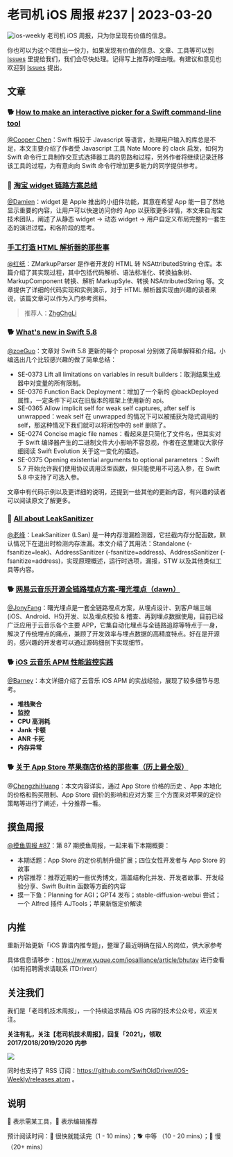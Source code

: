 # 老司机 iOS 周报 #237 | 2023-03-20

![ios-weekly](https://github.com/SwiftOldDriver/iOS-Weekly/blob/master/assets/ios-weekly.png?raw=true)
老司机 iOS 周报，只为你呈现有价值的信息。

你也可以为这个项目出一份力，如果发现有价值的信息、文章、工具等可以到 [Issues](https://github.com/SwiftOldDriver/iOS-Weekly/issues) 里提给我们，我们会尽快处理。记得写上推荐的理由哦。有建议和意见也欢迎到 [Issues](https://github.com/SwiftOldDriver/iOS-Weekly/issues) 提出。

## 文章

### 🐕 [How to make an interactive picker for a Swift command-line tool](https://www.polpiella.dev/how-to-make-an-interactive-picker-for-a-swift-command-line-tool/)

[@Cooper Chen](https://github.com/cjlcooper)：Swift 相较于 Javascript 等语言，处理用户输入的库总是不足，本文主要介绍了作者受 Javascript 工具 Nate Moore 的 clack 启发，如何为 Swift 命令行工具制作交互式选择器工具的思路和过程，另外作者将继续记录迁移该工具的过程，为有意向向 Swift 命令行增加更多能力的同学提供参考。

### 🐎 [淘宝 widget 链路方案总结](https://mp.weixin.qq.com/s/ZSt--YspkI4GHqbGCasvLQ)

[@Damien](https://github.com/ZengyiMa)：widget 是 Apple 推出的小组件功能，其意在希望 App 能一目了然地显示重要的内容，让用户可以快速访问你的 App 以获取更多详情，本文来自淘宝技术团队，阐述了从静态 widget -> 动态 widget -> 用户自定义布局完整的一套生态的演进过程，和各阶段的思考。

### [手工打造 HTML 解析器的那些事](https://medium.com/zrealm-ios-dev/%E6%89%8B%E5%B7%A5%E6%89%93%E9%80%A0-html-%E8%A7%A3%E6%9E%90%E5%99%A8%E7%9A%84%E9%82%A3%E4%BA%9B%E4%BA%8B-2724f02f6e7)

[@红纸](https://github.com/nianran)：ZMarkupParser 是作者开发的 HTML 转 NSAttributedString 仓库。本篇介绍了其实现过程，其中包括代码解析、语法标准化、转换抽象树、MarkupComponent 转换、解析 MarkupSyle、转换 NSAttributedString 等。文章提供了详细的代码实现和实例演示，对于 HTML 解析器实现由兴趣的读者来说，该篇文章可以作为入门参考资料。

> 推荐人：[ZhgChgLi](https://github.com/zhgchgli0718)

### 🐕 [What's new in Swift 5.8](https://www.hackingwithswift.com/articles/256/whats-new-in-swift-5-8)

[@zoeGuo](https://github.com/zoeGuo)：文章对 Swift 5.8 更新的每个 proposal 分别做了简单解释和介绍。小编选出几个比较感兴趣的做了简单总结：
- SE-0373 Lift all limitations on variables in result builders：取消结果生成器中对变量的所有限制。
- SE-0376 Function Back Deployment：增加了一个新的 @backDeployed 属性，一定条件下可以在旧版本的框架上使用新的 api。
- SE-0365 Allow implicit self for weak self captures, after self is unwrapped：weak self 在 unwrapped 的情况下可以被捕获为隐式调用的 self，那这种情况下我们就可以将闭包中的 self 删除了。
- SE-0274 Concise magic file names：看起来是只简化了文件名，但其实对于 Swift 编译器产生的二进制文件大小影响不容忽视，作者在这里建议大家仔细阅读 Swift Evolution 关于这一变化的描述。
- SE-0375 Opening existential arguments to optional parameters ：Swift 5.7 开始允许我们使用协议调用泛型函数，但只能使用不可选入参，在 Swift 5.8 中支持了可选入参。

文章中有代码示例以及更详细的说明，还提到一些其他的更新内容，有兴趣的读者可以阅读原文了解更多。

### 🐢 [All about LeakSanitizer](https://maskray.me/blog/2023-02-12-all-about-leak-sanitizer)

[@老峰](https://github.com/gesantung)：LeakSanitizer (LSan) 是一种内存泄漏检测器，它拦截内存分配函数，默认情况下在退出时检测内存泄漏。本文介绍了其用法：Standalone (-fsanitize=leak)、AddressSanitizer (-fsanitize=address)、AddressSanitizer (-fsanitize=address)，实现原理概述，运行时选项，漏报，STW 以及其他类似工具等内容。

### 🐕 [网易云音乐开源全链路埋点方案-曙光埋点（dawn）](https://mp.weixin.qq.com/s/XRy4ajwAHGjOai7qERYjyw)

[@JonyFang](https://github.com/jonyfang)：曙光埋点是一套全链路埋点方案，从埋点设计、到客户端三端(iOS、Android、H5)开发、以及埋点校验 & 稽查、再到埋点数据使用，目前已经广泛应用于云音乐各个主要 APP，它集自动化埋点与全链路追踪等特点于一身，解决了传统埋点的痛点，兼顾了开发效率与埋点数据的高精度特点。好在是开源的，感兴趣的开发者可以通过源码细剖下实现细节。

### 🐕 [iOS 云音乐 APM 性能监控实践](https://mp.weixin.qq.com/s/nGLgQfq8k3pzxUaTZa8uNQ)

[@Barney](https://github.com/BarneyZhaoooo)：本文详细介绍了云音乐 iOS APM 的实战经验，展现了较多细节与思考。

- **堆栈聚合**
- **监控**
- **CPU 高消耗**
- **Jank 卡顿**
- **ANR 卡死**
- **内存异常**

### 🐕 [关于 App Store 苹果商店价格的那些事（历上最全版）](https://juejin.cn/post/7205562168358895671)

@[ChengzhiHuang](https://github.com/ChengzhiHuang)：本文内容详实，通过 App Store 价格的历史 、App 本地化的价格和购买限制、App Store 调价的影响和应对方案 三个方面来对苹果的定价策略等进行了阐述，十分推荐一看。


## 摸鱼周报

[@摸鱼周报 #87](https://mp.weixin.qq.com/s/TwugmMEiGoFKYQY9euhg6Q)：第 87 期摸鱼周报，一起来看下本期概要：

* 本期话题：App Store 的定价机制升级扩展；四位女性开发者与 App Store 的故事
* 内容推荐：推荐近期的一些优秀博文，涵盖结构化并发、开发者故事、开发经验分享、Swift Builtin 函数等方面的内容
* 摸一下鱼：Planning for AGI；GPT4 发布；stable-diffusion-webui 尝试；一个 Alfred 插件 AJTools；苹果新版定价解读

## 内推

重新开始更新「iOS 靠谱内推专题」，整理了最近明确在招人的岗位，供大家参考

具体信息请移步：https://www.yuque.com/iosalliance/article/bhutav 进行查看（如有招聘需求请联系 iTDriverr）

## 关注我们

我们是「老司机技术周报」，一个持续追求精品 iOS 内容的技术公众号，欢迎关注。

**关注有礼，关注【老司机技术周报】，回复「2021」，领取 2017/2018/2019/2020 内参**

![](https://github.com/SwiftOldDriver/iOS-Weekly/blob/master/assets/qrcode_for_wechat.jpg?raw=true)

同时也支持了 RSS 订阅：https://github.com/SwiftOldDriver/iOS-Weekly/releases.atom 。

## 说明

🚧 表示需某工具，🌟 表示编辑推荐

预计阅读时间：🐎 很快就能读完（1 - 10 mins）；🐕 中等 （10 - 20 mins）；🐢 慢（20+ mins）
